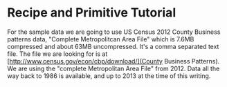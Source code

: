 Recipe and Primitive Tutorial
=============================

For the sample data we are going to use US Census 2012 County Business patterns data, "Complete Metropolitcan Area File"
which is 7.6MB compressed and about 63MB uncompressed. It's a comma separated text file. The file we are looking for is at [http://www.census.gov/econ/cbp/download/](County Business Patterns). We are using the "complete Metropolitan Area File" from 2012. Data all the way back to 1986 is available, and up to 2013 at the time of this writing. 

